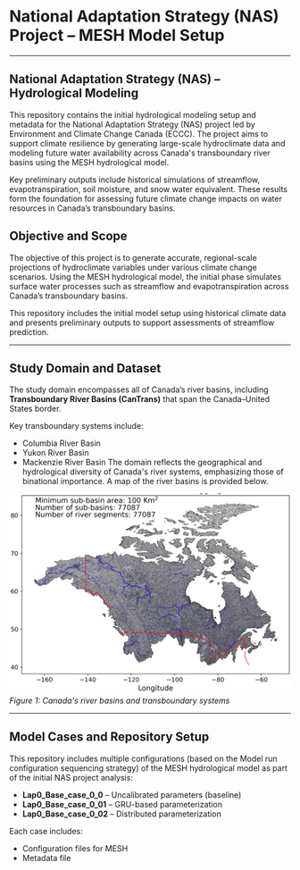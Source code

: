 # National Adaptation Strategy (NAS) Project – MESH Model Setup

---
## National Adaptation Strategy (NAS) – Hydrological Modeling

This repository contains the initial hydrological modeling setup and metadata for the National Adaptation Strategy (NAS) project led by Environment and Climate Change Canada (ECCC). The project aims to support climate resilience by generating large-scale hydroclimate data and modeling future water availability across Canada's transboundary river basins using the MESH hydrological model.

Key preliminary outputs include historical simulations of streamflow, evapotranspiration, soil moisture, and snow water equivalent. These results form the foundation for assessing future climate change impacts on water resources in Canada’s transboundary basins.


## Objective and Scope

The objective of this project is to generate accurate, regional-scale projections of hydroclimate variables under various climate change scenarios. Using the MESH hydrological model, the initial phase simulates surface water processes such as streamflow and evapotranspiration across Canada’s transboundary basins.

This repository includes the initial model setup using historical climate data and presents preliminary outputs to support assessments of streamflow prediction.

---


## Study Domain and Dataset

The study domain encompasses all of Canada’s river basins, including **Transboundary River Basins (CanTrans)** that span the Canada–United States border.

Key transboundary systems include:

- Columbia River Basin
- Yukon River Basin
- Mackenzie River Basin
The domain reflects the geographical and hydrological diversity of Canada's river systems, emphasizing those of binational importance. A map of the river basins is provided below.

![Canada Transboundary Basins](images/Picture1.png)  
*Figure 1: Canada's river basins and transboundary systems*

---
## Model Cases and Repository Setup

This repository includes multiple configurations (based on the Model run configuration sequencing strategy) of the MESH hydrological model as part of the initial NAS project analysis:

- **Lap0_Base_case_0_0** – Uncalibrated parameters (baseline)
- **Lap0_Base_case_0_01** – GRU-based parameterization
- **Lap0_Base_case_0_02** – Distributed parameterization

Each case includes:
- Configuration files for MESH
- Metadata file




